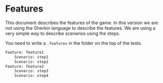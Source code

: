 

Features
========

This document describes the features of the game.
In this version we are not using the Gherkin language to describe the features. 
We are using a very simple way to describe scenarios using the steps.

You need to write a `.features` in the folder on the top of the tests.
```python
Feature: feature1
    Scenario: step1
    Scenario: step2
Feature: feature2
    Scenario: step3
    Scenario: step4
```



